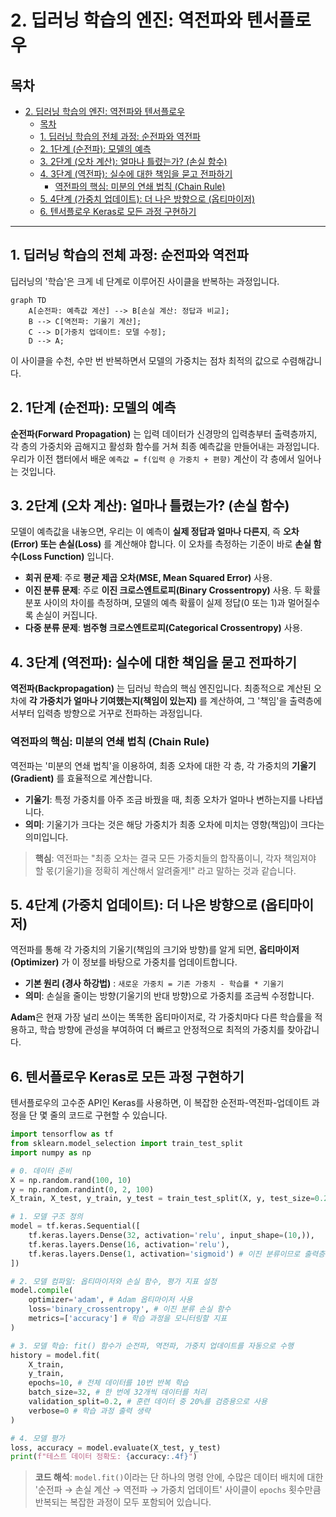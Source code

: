 # 2. 딥러닝 학습의 엔진: 역전파와 텐서플로우


## 목차
- [2. 딥러닝 학습의 엔진: 역전파와 텐서플로우](#2-딥러닝-학습의-엔진-역전파와-텐서플로우)
  - [목차](#목차)
  - [1. 딥러닝 학습의 전체 과정: 순전파와 역전파](#1-딥러닝-학습의-전체-과정-순전파와-역전파)
  - [2. 1단계 (순전파): 모델의 예측](#2-1단계-순전파-모델의-예측)
  - [3. 2단계 (오차 계산): 얼마나 틀렸는가? (손실 함수)](#3-2단계-오차-계산-얼마나-틀렸는가-손실-함수)
  - [4. 3단계 (역전파): 실수에 대한 책임을 묻고 전파하기](#4-3단계-역전파-실수에-대한-책임을-묻고-전파하기)
    - [역전파의 핵심: 미분의 연쇄 법칙 (Chain Rule)](#역전파의-핵심-미분의-연쇄-법칙-chain-rule)
  - [5. 4단계 (가중치 업데이트): 더 나은 방향으로 (옵티마이저)](#5-4단계-가중치-업데이트-더-나은-방향으로-옵티마이저)
  - [6. 텐서플로우 Keras로 모든 과정 구현하기](#6-텐서플로우-keras로-모든-과정-구현하기)

---

## 1. 딥러닝 학습의 전체 과정: 순전파와 역전파

딥러닝의 '학습'은 크게 네 단계로 이루어진 사이클을 반복하는 과정입니다.

```mermaid
graph TD
    A[순전파: 예측값 계산] --> B[손실 계산: 정답과 비교];
    B --> C[역전파: 기울기 계산];
    C --> D[가중치 업데이트: 모델 수정];
    D --> A;
```

이 사이클을 수천, 수만 번 반복하면서 모델의 가중치는 점차 최적의 값으로 수렴해갑니다.

## 2. 1단계 (순전파): 모델의 예측

**순전파(Forward Propagation)**  는 입력 데이터가 신경망의 입력층부터 출력층까지, 각 층의 가중치와 곱해지고 활성화 함수를 거쳐 최종 예측값을 만들어내는 과정입니다. 우리가 이전 챕터에서 배운 `예측값 = f(입력 @ 가중치 + 편향)` 계산이 각 층에서 일어나는 것입니다.

## 3. 2단계 (오차 계산): 얼마나 틀렸는가? (손실 함수)

모델이 예측값을 내놓으면, 우리는 이 예측이 **실제 정답과 얼마나 다른지**, 즉 **오차(Error) 또는 손실(Loss)**  를 계산해야 합니다. 이 오차를 측정하는 기준이 바로 **손실 함수(Loss Function)**  입니다.

- **회귀 문제**: 주로 **평균 제곱 오차(MSE, Mean Squared Error)**  사용.
- **이진 분류 문제**: 주로 **이진 크로스엔트로피(Binary Crossentropy)**  사용. 두 확률분포 사이의 차이를 측정하며, 모델의 예측 확률이 실제 정답(0 또는 1)과 멀어질수록 손실이 커집니다.
- **다중 분류 문제**: **범주형 크로스엔트로피(Categorical Crossentropy)**  사용.

## 4. 3단계 (역전파): 실수에 대한 책임을 묻고 전파하기

**역전파(Backpropagation)**  는 딥러닝 학습의 핵심 엔진입니다. 최종적으로 계산된 오차에 **각 가중치가 얼마나 기여했는지(책임이 있는지)**  를 계산하여, 그 '책임'을 출력층에서부터 입력층 방향으로 거꾸로 전파하는 과정입니다.

### 역전파의 핵심: 미분의 연쇄 법칙 (Chain Rule)

역전파는 '미분의 연쇄 법칙'을 이용하여, 최종 오차에 대한 각 층, 각 가중치의 **기울기(Gradient)**  를 효율적으로 계산합니다.
- **기울기**: 특정 가중치를 아주 조금 바꿨을 때, 최종 오차가 얼마나 변하는지를 나타냅니다.
- **의미**: 기울기가 크다는 것은 해당 가중치가 최종 오차에 미치는 영향(책임)이 크다는 의미입니다.

> **핵심**: 역전파는 "최종 오차는 결국 모든 가중치들의 합작품이니, 각자 책임져야 할 몫(기울기)을 정확히 계산해서 알려줄게!" 라고 말하는 것과 같습니다.

## 5. 4단계 (가중치 업데이트): 더 나은 방향으로 (옵티마이저)

역전파를 통해 각 가중치의 기울기(책임의 크기와 방향)를 알게 되면, **옵티마이저(Optimizer)**  가 이 정보를 바탕으로 가중치를 업데이트합니다.

- **기본 원리 (경사 하강법)** : `새로운 가중치 = 기존 가중치 - 학습률 * 기울기`
- **의미**: 손실을 줄이는 방향(기울기의 반대 방향)으로 가중치를 조금씩 수정합니다.

**Adam**은 현재 가장 널리 쓰이는 똑똑한 옵티마이저로, 각 가중치마다 다른 학습률을 적용하고, 학습 방향에 관성을 부여하여 더 빠르고 안정적으로 최적의 가중치를 찾아갑니다.

## 6. 텐서플로우 Keras로 모든 과정 구현하기

텐서플로우의 고수준 API인 Keras를 사용하면, 이 복잡한 순전파-역전파-업데이트 과정을 단 몇 줄의 코드로 구현할 수 있습니다.

```python
import tensorflow as tf
from sklearn.model_selection import train_test_split
import numpy as np

# 0. 데이터 준비
X = np.random.rand(100, 10)
y = np.random.randint(0, 2, 100)
X_train, X_test, y_train, y_test = train_test_split(X, y, test_size=0.2, random_state=42)

# 1. 모델 구조 정의
model = tf.keras.Sequential([
    tf.keras.layers.Dense(32, activation='relu', input_shape=(10,)),
    tf.keras.layers.Dense(16, activation='relu'),
    tf.keras.layers.Dense(1, activation='sigmoid') # 이진 분류이므로 출력층 활성화 함수는 sigmoid
])

# 2. 모델 컴파일: 옵티마이저와 손실 함수, 평가 지표 설정
model.compile(
    optimizer='adam', # Adam 옵티마이저 사용
    loss='binary_crossentropy', # 이진 분류 손실 함수
    metrics=['accuracy'] # 학습 과정을 모니터링할 지표
)

# 3. 모델 학습: fit() 함수가 순전파, 역전파, 가중치 업데이트를 자동으로 수행
history = model.fit(
    X_train,
    y_train,
    epochs=10, # 전체 데이터를 10번 반복 학습
    batch_size=32, # 한 번에 32개씩 데이터를 처리
    validation_split=0.2, # 훈련 데이터 중 20%를 검증용으로 사용
    verbose=0 # 학습 과정 출력 생략
)

# 4. 모델 평가
loss, accuracy = model.evaluate(X_test, y_test)
print(f"테스트 데이터 정확도: {accuracy:.4f}")
```
> **코드 해석**: `model.fit()`이라는 단 하나의 명령 안에, 수많은 데이터 배치에 대한 '순전파 → 손실 계산 → 역전파 → 가중치 업데이트' 사이클이 `epochs` 횟수만큼 반복되는 복잡한 과정이 모두 포함되어 있습니다.